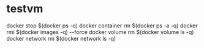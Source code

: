 # testvm
docker stop $(docker ps -q)
docker container rm $(docker ps -a -q)
docker rmi $(docker images -q) --force
docker volume rm $(docker volume ls -q)
docker network rm $(docker network ls -q)